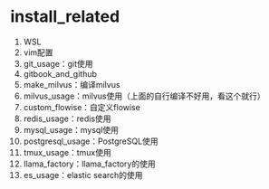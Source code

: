 # install_related

1. WSL
2. vim配置
3. git_usage：git使用
4. gitbook_and_github
5. make_milvus：编译milvus
6. milvus_usage：milvus使用（上面的自行编译不好用，看这个就行）
7. custom_flowise：自定义flowise
8. redis_usage：redis使用
9. mysql_usage：mysql使用
10. postgresql_usage：PostgreSQL使用
11. tmux_usage：tmux使用
12. llama_factory：llama_factory的使用
13. es_usage：elastic search的使用